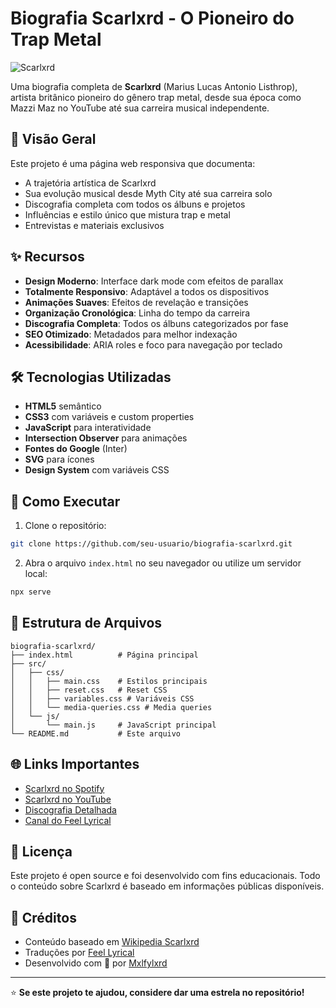 # Biografia Scarlxrd - O Pioneiro do Trap Metal

![Scarlxrd](https://imgs.search.brave.com/1dvWask4g508OgbWb1YN4HZQnetEsQpBZ6MIuK4g_7w/rs:fit:860:0:0:0/g:ce/aHR0cHM6Ly9pMS5z/bmRjZG4uY29tL2Fy/dHdvcmtzLUNzTm95/TFBTRlJFRm1uY0gt/QzNpU2tnLXQ1MDB4/NTAwLmpwZw)

Uma biografia completa de **Scarlxrd** (Marius Lucas Antonio Listhrop), artista britânico pioneiro do gênero trap metal, desde sua época como Mazzi Maz no YouTube até sua carreira musical independente.

## 📌 Visão Geral

Este projeto é uma página web responsiva que documenta:

- A trajetória artística de Scarlxrd
- Sua evolução musical desde Myth City até sua carreira solo
- Discografia completa com todos os álbuns e projetos
- Influências e estilo único que mistura trap e metal
- Entrevistas e materiais exclusivos

## ✨ Recursos

- **Design Moderno**: Interface dark mode com efeitos de parallax
- **Totalmente Responsivo**: Adaptável a todos os dispositivos
- **Animações Suaves**: Efeitos de revelação e transições
- **Organização Cronológica**: Linha do tempo da carreira
- **Discografia Completa**: Todos os álbuns categorizados por fase
- **SEO Otimizado**: Metadados para melhor indexação
- **Acessibilidade**: ARIA roles e foco para navegação por teclado

## 🛠 Tecnologias Utilizadas

- **HTML5** semântico
- **CSS3** com variáveis e custom properties
- **JavaScript** para interatividade
- **Intersection Observer** para animações
- **Fontes do Google** (Inter)
- **SVG** para ícones
- **Design System** com variáveis CSS

## 🚀 Como Executar

1. Clone o repositório:

```bash
git clone https://github.com/seu-usuario/biografia-scarlxrd.git
```

2. Abra o arquivo `index.html` no seu navegador ou utilize um servidor local:

```bash
npx serve
```

## 📂 Estrutura de Arquivos

```
biografia-scarlxrd/
├── index.html          # Página principal
├── src/
│   ├── css/
│   │   ├── main.css    # Estilos principais
│   │   ├── reset.css   # Reset CSS
│   │   ├── variables.css # Variáveis CSS
│   │   └── media-queries.css # Media queries
│   └── js/
│       └── main.js     # JavaScript principal
└── README.md           # Este arquivo
```

## 🌐 Links Importantes

- [Scarlxrd no Spotify](https://open.spotify.com/artist/3V2paBXEoZIAhfZtbcnNoM)
- [Scarlxrd no YouTube](https://www.youtube.com/c/scarlxrd)
- [Discografia Detalhada](https://en.wikipedia.org/wiki/Scarlxrd_discography)
- [Canal do Feel Lyrical](https://www.youtube.com/@feellyrical)

## 📄 Licença

Este projeto é open source e foi desenvolvido com fins educacionais. Todo o conteúdo sobre Scarlxrd é baseado em informações públicas disponíveis.

## 🙏 Créditos

- Conteúdo baseado em [Wikipedia Scarlxrd](https://en.wikipedia.org/wiki/Scarlxrd)
- Traduções por [Feel Lyrical](https://www.youtube.com/@feellyrical)
- Desenvolvido com 🖤 por [Mxlfylxrd](https://github.com/BrianMunizSilveira)

---

⭐ **Se este projeto te ajudou, considere dar uma estrela no repositório!**
